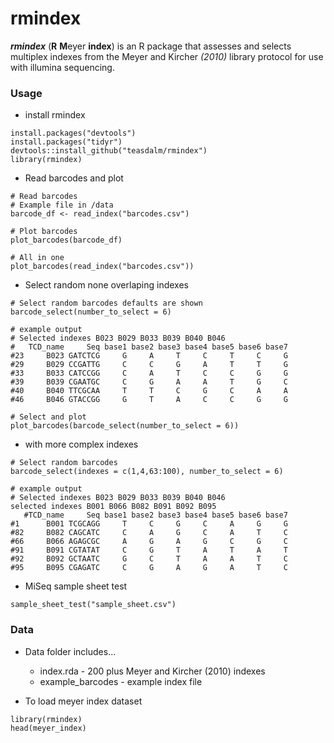 # rmindex 

**_rmindex_** (**R** **M**eyer **index**) is an R package that assesses and selects multiplex indexes from the Meyer and Kircher _(2010)_ library protocol for use with illumina sequencing.

### Usage

* install rmindex

```{r}
install.packages("devtools")
install.packages("tidyr")
devtools::install_github("teasdalm/rmindex")
library(rmindex)
```

* Read barcodes and plot

```{r}
# Read barcodes
# Example file in /data
barcode_df <- read_index("barcodes.csv")

# Plot barcodes
plot_barcodes(barcode_df)

# All in one
plot_barcodes(read_index("barcodes.csv"))
```

* Select random none overlaping indexes

```{r}
# Select random barcodes defaults are shown
barcode_select(number_to_select = 6)

# example output 
# Selected indexes B023 B029 B033 B039 B040 B046
#   TCD_name     Seq base1 base2 base3 base4 base5 base6 base7
#23     B023 GATCTCG     G     A     T     C     T     C     G
#29     B029 CCGATTG     C     C     G     A     T     T     G
#33     B033 CATCCGG     C     A     T     C     C     G     G
#39     B039 CGAATGC     C     G     A     A     T     G     C
#40     B040 TTCGCAA     T     T     C     G     C     A     A
#46     B046 GTACCGG     G     T     A     C     C     G     G

# Select and plot
plot_barcodes(barcode_select(number_to_select = 6))
```

* with more complex indexes
```{R}
# Select random barcodes 
barcode_select(indexes = c(1,4,63:100), number_to_select = 6)

# example output 
# Selected indexes B023 B029 B033 B039 B040 B046
selected indexes B001 B066 B082 B091 B092 B095
   #TCD_name     Seq base1 base2 base3 base4 base5 base6 base7
#1      B001 TCGCAGG     T     C     G     C     A     G     G
#82     B082 CAGCATC     C     A     G     C     A     T     C
#66     B066 AGAGCGC     A     G     A     G     C     G     C
#91     B091 CGTATAT     C     G     T     A     T     A     T
#92     B092 GCTAATC     G     C     T     A     A     T     C
#95     B095 CGAGATC     C     G     A     G     A     T     C
```


* MiSeq sample sheet test 

```{r}
sample_sheet_test("sample_sheet.csv")
```

### Data

* Data folder includes...
  * index.rda - 200 plus Meyer and Kircher (2010) indexes
  * example_barcodes - example index file

* To load meyer index dataset
```{r}
library(rmindex)
head(meyer_index)
```
